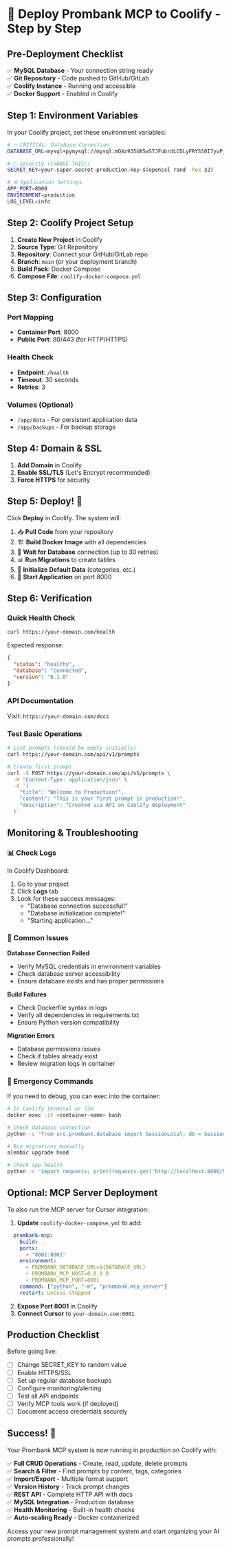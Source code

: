 # 🚀 Deploy Prombank MCP to Coolify - Step by Step

## Pre-Deployment Checklist

✅ **MySQL Database** - Your connection string ready  
✅ **Git Repository** - Code pushed to GitHub/GitLab  
✅ **Coolify Instance** - Running and accessible  
✅ **Docker Support** - Enabled in Coolify  

## Step 1: Environment Variables

In your Coolify project, set these environment variables:

```bash
# 🔥 CRITICAL: Database Connection
DATABASE_URL=mysql+pymysql://mysql:mQ4z935UA5wSTJFubrdLCDLyFRYS50I7yvPjRKvt7UkcfwtiAh8Zk9RuJuOcE66v@toowk4ok4ok0w4sgkgc8wsw0:3306/default

# 🔐 Security (CHANGE THIS!)
SECRET_KEY=your-super-secret-production-key-$(openssl rand -hex 32)

# 🌐 Application Settings
APP_PORT=8000
ENVIRONMENT=production
LOG_LEVEL=info
```

## Step 2: Coolify Project Setup

1. **Create New Project** in Coolify
2. **Source Type**: Git Repository
3. **Repository**: Connect your GitHub/GitLab repo
4. **Branch**: `main` (or your deployment branch)
5. **Build Pack**: Docker Compose
6. **Compose File**: `coolify-docker-compose.yml`

## Step 3: Configuration

### Port Mapping
- **Container Port**: 8000
- **Public Port**: 80/443 (for HTTP/HTTPS)

### Health Check
- **Endpoint**: `/health`
- **Timeout**: 30 seconds
- **Retries**: 3

### Volumes (Optional)
- `/app/data` - For persistent application data
- `/app/backups` - For backup storage

## Step 4: Domain & SSL

1. **Add Domain** in Coolify
2. **Enable SSL/TLS** (Let's Encrypt recommended)
3. **Force HTTPS** for security

## Step 5: Deploy! 🚀

Click **Deploy** in Coolify. The system will:

1. 📥 **Pull Code** from your repository
2. 🏗️ **Build Docker Image** with all dependencies
3. 🔄 **Wait for Database** connection (up to 30 retries)
4. 📊 **Run Migrations** to create tables
5. 🌱 **Initialize Default Data** (categories, etc.)
6. 🚀 **Start Application** on port 8000

## Step 6: Verification

### Quick Health Check
```bash
curl https://your-domain.com/health
```

Expected response:
```json
{
  "status": "healthy",
  "database": "connected", 
  "version": "0.1.0"
}
```

### API Documentation
Visit: `https://your-domain.com/docs`

### Test Basic Operations
```bash
# List prompts (should be empty initially)
curl https://your-domain.com/api/v1/prompts

# Create first prompt
curl -X POST https://your-domain.com/api/v1/prompts \
  -H "Content-Type: application/json" \
  -d '{
    "title": "Welcome to Production!",
    "content": "This is your first prompt in production!",
    "description": "Created via API on Coolify deployment"
  }'
```

## Monitoring & Troubleshooting

### 📊 Check Logs
In Coolify Dashboard:
1. Go to your project
2. Click **Logs** tab
3. Look for these success messages:
   - "Database connection successful!"
   - "Database initialization complete!"
   - "Starting application..."

### 🔧 Common Issues

**Database Connection Failed**
- Verify MySQL credentials in environment variables
- Check database server accessibility
- Ensure database exists and has proper permissions

**Build Failures**
- Check Dockerfile syntax in logs
- Verify all dependencies in requirements.txt
- Ensure Python version compatibility

**Migration Errors**
- Database permissions issues
- Check if tables already exist
- Review migration logs in container

### 🚨 Emergency Commands

If you need to debug, you can exec into the container:

```bash
# In Coolify terminal or SSH
docker exec -it <container-name> bash

# Check database connection
python -c "from src.prombank.database import SessionLocal; db = SessionLocal(); print('DB OK!')"

# Run migrations manually
alembic upgrade head

# Check app health
python -c "import requests; print(requests.get('http://localhost:8000/health').json())"
```

## Optional: MCP Server Deployment

To also run the MCP server for Cursor integration:

1. **Update** `coolify-docker-compose.yml` to add:
```yaml
  prombank-mcp:
    build: .
    ports:
      - "8001:8001"
    environment:
      - PROMBANK_DATABASE_URL=${DATABASE_URL}
      - PROMBANK_MCP_HOST=0.0.0.0
      - PROMBANK_MCP_PORT=8001
    command: ["python", "-m", "prombank.mcp_server"]
    restart: unless-stopped
```

2. **Expose Port 8001** in Coolify
3. **Connect Cursor** to `your-domain.com:8001`

## Production Checklist

Before going live:

- [ ] Change SECRET_KEY to random value
- [ ] Enable HTTPS/SSL
- [ ] Set up regular database backups
- [ ] Configure monitoring/alerting
- [ ] Test all API endpoints
- [ ] Verify MCP tools work (if deployed)
- [ ] Document access credentials securely

## Success! 🎉

Your Prombank MCP system is now running in production on Coolify with:

✅ **Full CRUD Operations** - Create, read, update, delete prompts  
✅ **Search & Filter** - Find prompts by content, tags, categories  
✅ **Import/Export** - Multiple format support  
✅ **Version History** - Track prompt changes  
✅ **REST API** - Complete HTTP API with docs  
✅ **MySQL Integration** - Production database  
✅ **Health Monitoring** - Built-in health checks  
✅ **Auto-scaling Ready** - Docker containerized  

Access your new prompt management system and start organizing your AI prompts professionally!